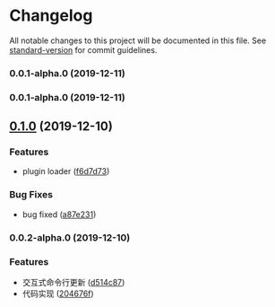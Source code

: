 # Changelog

All notable changes to this project will be documented in this file. See [standard-version](https://github.com/conventional-changelog/standard-version) for commit guidelines.

### 0.0.1-alpha.0 (2019-12-11)

### 0.0.1-alpha.0 (2019-12-11)

## [0.1.0](https://github.com/upcwangying/generator-webpack-generator/compare/v0.0.2-alpha.0...v0.1.0) (2019-12-10)


### Features

* plugin loader ([f6d7d73](https://github.com/upcwangying/generator-webpack-generator/commit/f6d7d73ef1bf0387ac4f805f295fd56180cfdf56))


### Bug Fixes

* bug fixed ([a87e231](https://github.com/upcwangying/generator-webpack-generator/commit/a87e231233f934202eb3f4bbf2e54c73557407bf))

### 0.0.2-alpha.0 (2019-12-10)


### Features

* 交互式命令行更新 ([d514c87](https://github.com/upcwangying/generator-webpack-generator/commit/d514c879169b20629bfed2f3d1dc6d0e1e504643))
* 代码实现 ([204676f](https://github.com/upcwangying/generator-webpack-generator/commit/204676f523d14af8f97bbdcc10e527fe73d9487d))
